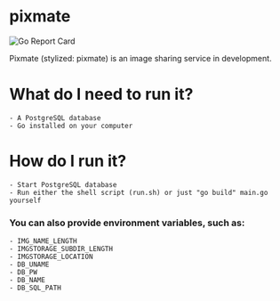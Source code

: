# pixmate

![Go Report Card](https://goreportcard.com/badge/github.com/calmandniceperson/pixmate-server)

Pixmate (stylized: pixmate) is an image sharing service in development.

# What do I need to run it?
    - A PostgreSQL database
    - Go installed on your computer

# How do I run it?
    - Start PostgreSQL database
    - Run either the shell script (run.sh) or just "go build" main.go yourself
### You can also provide environment variables, such as:
    - IMG_NAME_LENGTH
    - IMGSTORAGE_SUBDIR_LENGTH
    - IMGSTORAGE_LOCATION
    - DB_UNAME
    - DB_PW
    - DB_NAME
    - DB_SQL_PATH
